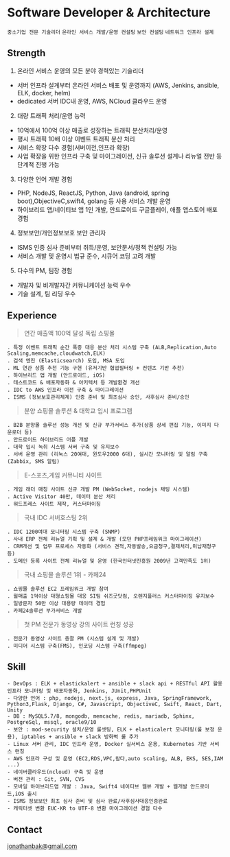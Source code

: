 # Software Developer & Architecture
`중소기업 전문 기술리더`
`온라인 서비스 개발/운영 컨설팅`
`보안 컨설팅`
`네트워크 인프라 설계`

## Strength
1. 온라인 서비스 운영의 모든 분야 경력있는 기술리더
  - 서버 인프라 설계부터 온라인 서비스 배포 및 운영까지 (AWS, Jenkins, ansible, ELK, docker, helm)
  - dedicated 서버 IDC내 운영, AWS, NCloud 클라우드 운영

2. 대량 트래픽 처리/운영 능력
  - 10억에서 100억 이상 매출로 성장하는 트래픽 분산처리/운영
  - 평시 트래픽 10배 이상 이벤트 트래픽 분산 처리
  - 서비스 확장 다수 경험(서버이전,인프라 확장)
  - 사업 확장을 위한 인프라 구축 및 마이그레이션, 신규 솔루션 설계나 리뉴얼 전반 등 단계적 진행 가능

3. 다양한 언어 개발 경험
  - PHP, NodeJS, ReactJS, Python, Java (android, spring boot),ObjectiveC,swift4, golang 등 사용 서비스 개발 운영
  - 하이브리드 앱/네이티브 앱 1인 개발, 안드로이드 구글플레이, 애플 앱스토어 배포 경험

4. 정보보안/개인정보보호 보안 관리자
  - ISMS 인증 심사 준비부터 취득/운영, 보안문서/정책 컨설팅 가능
  - 서비스 개발 및 운영시 법규 준수, 시큐어 코딩 고려 개발

5. 다수의 PM, 팀장 경험
  - 개발자 및 비개발자간 커뮤니케이션 능력 우수
  - 기술 설계, 팀 리딩 우수



## Experience

> 연간 매출액 100억 달성 독립 쇼핑몰
```
. 특정 이벤트 트래픽 순간 폭증 대응 분산 처리 시스템 구축 (ALB,Replication,Auto Scaling,memcache,cloudwatch,ELK)
. 검색 엔진 (Elasticsearch) 도입, MSA 도입
. ML 연관 상품 추천 기능 구현 (유저기반 협업필터링 + 컨텐츠 기반 추천)
. 하이브리드 앱 개발 (안드로이드, iOS)
. 테스트코드 & 배포자동화 & 아키텍처 등 개발환경 개선
. IDC to AWS 인프라 이전 구축 & 마이그레이션
. ISMS (정보보호관리체계) 인증 준비 및 최초심사 승인, 사후심사 준비/승인
```

> 분양 쇼핑몰 솔루션 & 대학교 입시 프로그램
```
. B2B 분양몰 솔루션 성능 개선 및 신규 부가서비스 추가(상품 상세 편집 기능, 이미지 다운로더 등)
. 안드로이드 하이브리드 어플 개발
. 대학 입시 녹취 시스템 서버 구축 및 유지보수
. 서버 운영 관리 (리눅스 20여대, 윈도우2000 6대), 실시간 모니터링 및 알림 구축 (Zabbix, SMS 알림)
```

> E-스포츠,게임 커뮤니티 사이트
```
. 게임 래더 매칭 사이트 신규 개발 PM (WebSocket, nodejs 채팅 시스템)
. Active Visitor 40만, 데이터 분산 처리
. 워드프레스 사이트 제작, 커스터마이징
```

> 국내 IDC 서버호스팅 2위
```
. IDC 1200여대 모니터링 시스템 구축 (SNMP)
. 사내 ERP 전체 리뉴얼 기획 및 설계 & 개발 (모던 PHP프레임워크 마이그레이션)
. CRM개선 및 업무 프로세스 자동화 (서비스 견적,자동발송,요금청구,결제처리,미납재청구등)
. 도메인 등록 사이트 전체 리뉴얼 및 운영 (한국인터넷진흥원 2009년 고객만족도 1위)
```

> 국내 쇼핑몰 솔루션 1위 - 카페24
```
. 쇼핑몰 솔루션 EC2 프레임워크 개발 참여
. 월매출 1억이상 대형쇼핑몰 대응 SI팀 쉬즈굿닷컴, 오렌지플러스 커스터마이징 유지보수
. 일방문자 50만 이상 대용량 데이터 경험
. 카페24솔루션 부가서비스 개발
```

> 첫 PM 전문가 동영상 강의 사이트 런칭 성공
```
. 전문가 동영상 사이트 총괄 PM (시스템 설계 및 개발)
. 미디어 시스템 구축(FMS), 인코딩 시스템 구축(ffmpeg)
```

## Skill
```
- DevOps : ELK + elastickalert + ansible + slack api + RESTful API 활용 인프라 모니터링 및 배포자동화, Jenkins, JUnit,PHPUnit
- 다양한 언어 : php, nodejs, next.js, express, Java, SpringFramework, Python3,Flask, Django, C#, Javascript, ObjectiveC, Swift, React, Dart, Unity
- DB : MySQL5.7/8, mongodb, memcache, redis, mariadb, Sphinx, PostgreSql, mssql, oracle9/10
- 보안 : mod-security 설치/운영 룰셋팅, ELK + elasticalert 모니터링(룰 보정 운용), iptables + ansible + slack 방화벽 룰 추가
- Linux 서버 관리, IDC 인프라 운영, Docker 실서비스 운용, Kubernetes 기반 서비스 런칭
- AWS 인프라 구성 및 운영 (EC2,RDS,VPC,람다,auto scaling, ALB, EKS, SES,IAM ...)
- 네이버클라우드(ncloud) 구축 및 운영
- 버전 관리 : Git, SVN, CVS
- 모바일 하이브리드앱 개발 : Java, Swift4 네이티브 웹뷰 개발 + 웹개발 안드로이드,iOS 출시
- ISMS 정보보안 최초 심사 준비 및 심사 완료/사후심사대응인증완료
- 캐릭터셋 변환 EUC-KR to UTF-8 변환 마이그레이션 경험 다수
```

## Contact
jonathanbak@gmail.com
